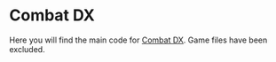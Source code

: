 # Combat DX

Here you will find the main code for [Combat DX](https://gamebanana.com/mods/420414). 
Game files have been excluded.